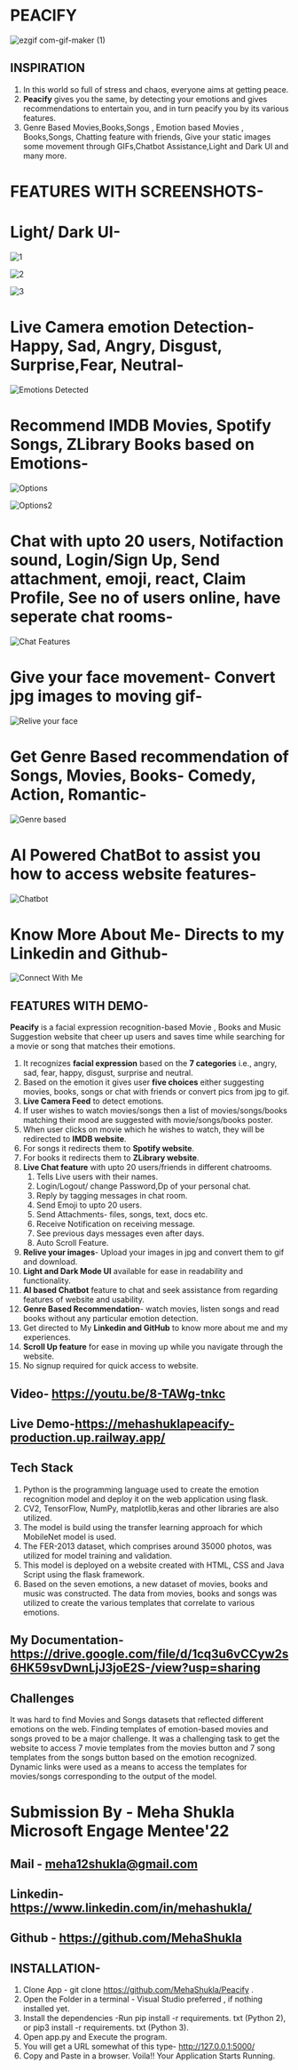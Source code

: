 # PEACIFY

![ezgif com-gif-maker (1)](https://user-images.githubusercontent.com/75724727/170585388-2d15ab99-4636-43d4-af39-1d5c523a2e11.gif)


## INSPIRATION
1. In this world so full of stress and chaos, everyone aims at getting peace.
2. **Peacify** gives you the same, by detecting your emotions and gives recommendations to entertain you, and in turn peacify you by its various features.
3. Genre Based Movies,Books,Songs , Emotion based Movies , Books,Songs, Chatting feature with friends, Give your static images some movement through GIFs,Chatbot Assistance,Light and Dark UI and many more.

# FEATURES WITH SCREENSHOTS-

 # Light/ Dark UI-

![1](https://user-images.githubusercontent.com/75724727/169809474-0f0d39e8-007c-4d31-a15c-b4dd0a0de356.png)

![2](https://user-images.githubusercontent.com/75724727/169809578-b99ff59e-3bde-4eb5-b6d9-888ff07b6ac4.png)

![3](https://user-images.githubusercontent.com/75724727/169809630-c28335b6-1190-4496-bdd5-861e1e301992.png)

 # Live Camera emotion Detection- Happy, Sad, Angry, Disgust, Surprise,Fear, Neutral-

![ Emotions Detected](https://user-images.githubusercontent.com/75724727/169809743-12d471e4-6cc0-4fa7-9c62-e4e075f84165.png)


 # Recommend IMDB Movies, Spotify Songs, ZLibrary Books based on Emotions-

![Options](https://user-images.githubusercontent.com/75724727/169809837-2c8bba45-4de7-414a-8109-4bbf25e3d03e.png)

![Options2](https://user-images.githubusercontent.com/75724727/169809902-0176c35e-6d86-4c85-bab6-560d2a3ea5a8.png)

 # Chat with upto 20 users, Notifaction sound, Login/Sign Up, Send attachment, emoji, react, Claim Profile, See no of users online, have seperate chat rooms-

![Chat Features](https://user-images.githubusercontent.com/75724727/169809937-fc4e0eb0-f5bb-4db6-b589-5a09f4be6e4f.png)

 # Give your face movement- Convert jpg images to moving gif-

![Relive your face](https://user-images.githubusercontent.com/75724727/169809981-520aaec8-c83e-4d2e-8dc9-559dbe7cdb81.png)

 # Get Genre Based recommendation of Songs, Movies, Books- Comedy, Action, Romantic-

![Genre based](https://user-images.githubusercontent.com/75724727/169810050-03dfc9f6-70fa-4fa6-8960-9f8e5c103128.png)

 # AI Powered ChatBot to assist you how to access website features-

![Chatbot](https://user-images.githubusercontent.com/75724727/169810076-52774a17-5c95-471d-bf0c-f3e3fc22b32a.png)

 # Know More About Me- Directs to my Linkedin and Github-

![Connect With Me](https://user-images.githubusercontent.com/75724727/169810158-5cabf831-f425-43c3-8a03-b08ad531a5b2.png)

## FEATURES WITH DEMO-
**Peacify** is a facial expression recognition-based Movie , Books and Music Suggestion website that cheer up users and saves time while searching for a movie or song that matches their emotions.
1. It recognizes **facial expression** based on the **7 categories** i.e., angry, sad, fear, happy, disgust, surprise and neutral.
2. Based on the emotion it gives user **five choices**  either suggesting movies, books, songs or chat with friends or convert pics from jpg to gif.
3. **Live Camera Feed** to detect emotions.
4. If user wishes to watch movies/songs then a list of movies/songs/books matching their mood are suggested with movie/songs/books poster.
5. When user clicks on movie which he wishes to watch, they will be redirected to **IMDB website**.
6. For songs it redirects them to **Spotify website**.
7. For books it redirects them to **ZLibrary website**.
8. **Live Chat feature** with upto 20 users/friends in different chatrooms.
    1. Tells Live users with their names.
    2. Login/Logout/ change Password,Dp of your personal chat.
    3. Reply by tagging messages in chat room.
    4. Send Emoji to upto 20 users.
    5. Send Attachments- files, songs, text, docs etc.
    6. Receive Notification on receiving message.
    7. See previous days messages even after days.
    8. Auto Scroll Feature.
9. **Relive your images**- Upload your images in jpg and convert them to gif and download.
10. **Light and Dark Mode UI** available for ease in readability and functionality.
11. **AI based Chatbot** feature to chat and seek assistance from regarding features of website and usability.
12. **Genre Based Recommendation**- watch movies, listen songs and read books without any particular emotion detection.
13. Get directed to My **Linkedin and GitHub** to know more about me and my experiences.
14. **Scroll Up feature** for ease in moving up while you navigate through the website.
15. No signup required for quick access to website.

## Video- https://youtu.be/8-TAWg-tnkc
## Live Demo-https://mehashuklapeacify-production.up.railway.app/

## Tech Stack
1. Python is the programming language used to create the emotion recognition model and deploy it on the web application using flask.
2. CV2, TensorFlow, NumPy, matplotlib,keras and other libraries are also utilized.
3. The model is build using the transfer learning approach for which MobileNet model is used.
4. The FER-2013 dataset, which comprises around 35000 photos, was utilized for model training and validation.
5. This model is deployed on a website created with HTML, CSS and Java Script using the flask framework.
6. Based on the seven emotions, a new dataset of movies, books and music was constructed. The data from movies, books and songs was utilized to create the various templates that correlate to various emotions.

## My Documentation- https://drive.google.com/file/d/1cq3u6vCCyw2s6HK59svDwnLjJ3joE2S-/view?usp=sharing

## Challenges
It was hard to find Movies and Songs datasets that reflected different emotions on the web. Finding templates of emotion-based movies and songs proved to be a major challenge. It was a challenging task to get the website to access 7 movie templates from the movies button and 7 song templates from the songs button based on the emotion recognized. Dynamic links were used as a means to access the templates for movies/songs corresponding to the output of the model.

# Submission By - Meha Shukla                      Microsoft Engage Mentee'22


## Mail - meha12shukla@gmail.com
## Linkedin- https://www.linkedin.com/in/mehashukla/
## Github - https://github.com/MehaShukla

## INSTALLATION-
1. Clone App - git clone https://github.com/MehaShukla/Peacify .
2. Open the Folder in a terminal - Visual Studio preferred , if nothing installed yet.
3. Install the dependencies -Run pip install -r requirements. txt (Python 2), or pip3 install -r requirements. txt (Python 3).
4. Open app.py and Execute the program.
5. You will get a URL somewhat of this type- http://127.0.0.1:5000/
6. Copy and Paste in a browser.
Voila!! Your Application Starts Running.

